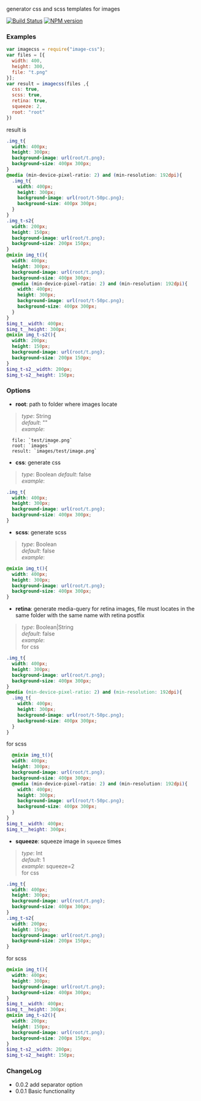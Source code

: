 generator css and scss templates for images

[![Build Status](https://travis-ci.org/lexich/image-css.svg)](https://travis-ci.org/lexich/image-css)
[![NPM version](https://badge.fury.io/js/image-css.svg)](http://badge.fury.io/js/image-css)

### Examples
```javascript
var imagecss = require("image-css");
var files = [{
  width: 400,
  height: 300,
  file: "t.png"
}];
var result = imagecss(files ,{
  css: true,
  scss: true,
  retina: true,
  squeeze: 2,
  root: "root"
})
```

result is
```scss
.img_t{ 
  width: 400px;
  height: 300px; 
  background-image: url(root/t.png); 
  background-size: 400px 300px; 
} 
@media (min-device-pixel-ratio: 2) and (min-resolution: 192dpi){ 
  .img_t{ 
    width: 400px; 
    height: 300px; 
    background-image: url(root/t-50pc.png); 
    background-size: 400px 300px; 
  } 
} 
.img_t-s2{ 
  width: 200px; 
  height: 150px; 
  background-image: url(root/t.png); 
  background-size: 200px 150px; 
} 
@mixin img_t(){ 
  width: 400px; 
  height: 300px; 
  background-image: url(root/t.png); 
  background-size: 400px 300px; 
  @media (min-device-pixel-ratio: 2) and (min-resolution: 192dpi){ 
    width: 400px; 
    height: 300px; 
    background-image: url(root/t-50pc.png); 
    background-size: 400px 300px; 
  } 
} 
$img_t__width: 400px; 
$img_t__height: 300px; 
@mixin img_t-s2(){ 
  width: 200px; 
  height: 150px; 
  background-image: url(root/t.png); 
  background-size: 200px 150px; 
} 
$img_t-s2__width: 200px; 
$img_t-s2__height: 150px;
```

### Options
- **root**: path to folder where images locate
> *type*: String  
> *default*: ""  
> *example*: 
  ```
    file: `test/image.png`  
    root: `images`  
    result: `images/test/image.png`
  ```

- **css**: generate css
> *type*: Boolean 
> *default*: false  
> *example*:
  ```css
  .img_t{ 
    width: 400px;
    height: 300px; 
    background-image: url(root/t.png); 
    background-size: 400px 300px; 
  } 
  ```

- **scss**: generate scss
> *type*: Boolean  
> *default*: false  
> *example*:
  ```scss
  @mixin img_t(){ 
    width: 400px; 
    height: 300px; 
    background-image: url(root/t.png); 
    background-size: 400px 300px; 
  }
  ```

- **retina**: generate media-query for retina images, file must locates in the same folder with the same name with retina postfix  
> *type*: Boolean|String  
> *default*: false  
> *example*:  
  for css
  ```css
  .img_t{ 
    width: 400px;
    height: 300px; 
    background-image: url(root/t.png); 
    background-size: 400px 300px; 
  } 
  @media (min-device-pixel-ratio: 2) and (min-resolution: 192dpi){ 
    .img_t{ 
      width: 400px; 
      height: 300px; 
      background-image: url(root/t-50pc.png); 
      background-size: 400px 300px; 
    } 
  } 
  ```
  for scss
  ```scss
    @mixin img_t(){ 
    width: 400px; 
    height: 300px; 
    background-image: url(root/t.png); 
    background-size: 400px 300px; 
    @media (min-device-pixel-ratio: 2) and (min-resolution: 192dpi){ 
      width: 400px; 
      height: 300px; 
      background-image: url(root/t-50pc.png); 
      background-size: 400px 300px; 
    } 
  } 
  $img_t__width: 400px; 
  $img_t__height: 300px; 
  ```

- **squeeze**: squeeze image in `squeeze` times  
> *type*: Int  
> *default*: 1  
> *example*: squeeze=2  
  for css
  ```css
  .img_t{ 
    width: 400px;
    height: 300px; 
    background-image: url(root/t.png); 
    background-size: 400px 300px; 
  } 
  .img_t-s2{ 
    width: 200px; 
    height: 150px; 
    background-image: url(root/t.png); 
    background-size: 200px 150px; 
  } 
  ```
  for scss
  ```scss
  @mixin img_t(){ 
    width: 400px; 
    height: 300px; 
    background-image: url(root/t.png); 
    background-size: 400px 300px; 
  } 
  $img_t__width: 400px; 
  $img_t__height: 300px; 
  @mixin img_t-s2(){ 
    width: 200px; 
    height: 150px; 
    background-image: url(root/t.png); 
    background-size: 200px 150px; 
  } 
  $img_t-s2__width: 200px; 
  $img_t-s2__height: 150px;
  ```

### ChangeLog
- 0.0.2 add separator option
- 0.0.1 Basic functionality

